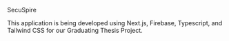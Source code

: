 SecuSpire

This application is being developed using Next.js, Firebase, Typescript, and Tailwind CSS for our Graduating Thesis Project.  
